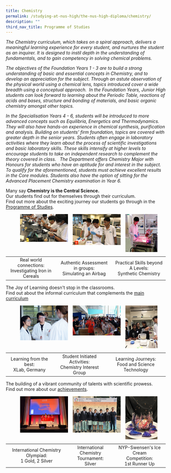```yaml
---
title: Chemistry
permalink: /studying-at-nus-high/the-nus-high-diploma/chemistry/
description: ""
third_nav_title: Programme of Studies
---
```



_The Chemistry curriculum, which takes on a spiral approach, delivers a meaningful learning experience for every student, and nurtures the student as an inquirer. It is designed to instil depth in the understanding of fundamentals, and to gain competency in solving chemical problems._   

_The objectives of the Foundation Years 1 - 3 are to build a strong understanding of basic and essential concepts in Chemistry, and to develop an appreciation for the subject. Through an astute observation of the physical world using a chemical lens, topics introduced cover a wide breadth using a conceptual approach.  In the Foundation Years, Junior High students can look forward to learning about the Periodic Table, reactions of acids and bases, structure and bonding of materials, and basic organic chemistry amongst other topics._ 

_In the Specialisation Years 4 - 6, students will be introduced to more advanced concepts such as Equilibria, Energetics and Thermodynamics. They will also have hands-on experience in chemical synthesis, purification and analysis. Building on students’ firm foundation, topics are covered with greater depth in the senior years. Students often engage in laboratory activities where they learn about the process of scientific investigations and basic laboratory skills. These skills intensify at higher levels to encourage students to take on independent research to complement the theory covered in class.   The Department offers Chemistry Major with Honours for students who have an aptitude for and interest in the subject. To qualify for the aforementioned, students must achieve excellent results in the Core modules. Students also have the option of sitting for the Advanced Placement Chemistry examination in Year 6._

Many say **Chemistry is the Central Science.**<br>
Our students find out for themselves through their curriculum.<br>
Find out more about the exciting journey our students go through in the [Programme of Studies](https://staging.d1bl70m167uzkq.amplifyapp.com/studying-at-nus-high/the-nus-high-diploma/programme-of-studies/).

<p><a href="https://staging.d1bl70m167uzkq.amplifyapp.com/chemistry/wonderment-in-the-classroom/"><img src="/images/Chemistry/chem1.jpg" style="width:30%;margin-right:15px;margin-left:45px;" align = "left"></a></p>
<p><a href="https://staging.d1bl70m167uzkq.amplifyapp.com/chemistry/wonderment-in-the-classroom/"><img src="/images/Chemistry/chem2.jpg" style="width:30%;margin-right:15px;" align = "left"></a></p>
<p><a href="https://staging.d1bl70m167uzkq.amplifyapp.com/chemistry/wonderment-in-the-classroom/"><img src="/images/Chemistry/chem3.jpg" style="width:20%;margin-right:15px;" align = "left"></a></p>

<br clear="left">

|  |  |  |
|:---:|:---:|:---:|
| Real world connections:<br>Investigating Iron in Cereals | Authentic Assessment in groups:<br>Simulating an Airbag | Practical Skills beyond A Levels:<br>Synthetic Chemistry |

The Joy of Learning doesn't stop in the classrooms.<br>
Find out about the informal curriculum that complements the [main curriculum](https://staging.d1bl70m167uzkq.amplifyapp.com/chemistry/beyond-the-classroom/)

<p><a href="https://staging.d1bl70m167uzkq.amplifyapp.com/chemistry/beyond-the-classroom/"><img src="/images/chem4.jpg" style="width:30%;margin-right:15px;margin-left:45px;" align = "left"></a></p>
<p><a href="https://staging.d1bl70m167uzkq.amplifyapp.com/chemistry/beyond-the-classroom/"><img src="/images/chem5.jpg" style="width:30%;margin-right:15px;" align = "left"></a></p>
<p><a href="https://staging.d1bl70m167uzkq.amplifyapp.com/chemistry/beyond-the-classroom/"><img src="/images/chem6.jpg" style="width:20%;margin-right:15px;" align = "left"></a></p>

<br clear="left">

|  |  |  |
|:---:|:---:|:---:|
| Learning from the best:<br>XLab, Germany | Student Initiated Activities:<br>Chemistry Interest Group | Learning Journeys:<br>Food and Science Technology |

The building of a vibrant community of talents with scientific prowess.<br>
Find out more about our [achievements](https://staging.d1bl70m167uzkq.amplifyapp.com/our-dna/achievements/2019/).

<p><a href="https://staging.d1bl70m167uzkq.amplifyapp.com/our-dna/achievements/2019/"><img src="/images/chem7.jpg" style="width:30%;margin-right:15px;margin-left:45px;" align = "left"></a></p>
<p><a href="https://staging.d1bl70m167uzkq.amplifyapp.com/our-dna/achievements/2019/"><img src="/images/chem8.jpg" style="width:30%;margin-right:15px;" align = "left"></a></p>
<p><a href="https://staging.d1bl70m167uzkq.amplifyapp.com/our-dna/achievements/2019/"><img src="/images/chem9.jpg" style="width:20%;margin-right:15px;" align = "left"></a></p>

<br clear="left">

|  |  |  |
|:---:|:---:|:---:|
| International Chemistry Olympiad:<br>1 Gold, 2 Silver | International Chemistry<br>Tournament:<br>Silver | NYP-Swensen's Ice Cream<br>Competition:<br>1st Runner Up |